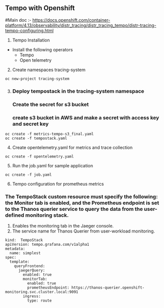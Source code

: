 ## Tempo with Openshift
#Main doc :- https://docs.openshift.com/container-platform/4.13/observability/distr_tracing/distr_tracing_tempo/distr-tracing-tempo-configuring.html

1. Tempo Installation
 -  Install the following operators
    - Tempo
    - Open telemetry
2. Create namespaces tracing-system
```
oc new-project tracing-system
```
3. ### Deploy tempostack in the tracing-system namespace
   ### Create the secret for s3 bucket
   ### create s3 bucket in AWS and make a secret with access key and secret key
```
oc create -f metrics-tempo-s3_final.yaml
oc create -f tempostack.yaml
```

4. Create opentelemetry.yaml for metrics and trace collection
```
oc create -f opentelemetry.yaml
```
5. Run the job.yaml for sample application
```
oc create -f job.yaml
```
6. Tempo configuration for prometheus metrics

### The TempoStack custom resource must specify the following: the Monitor tab is enabled, and the Prometheus endpoint is set to the Thanos querier service to query the data from the user-defined monitoring stack.
1. Enables the monitoring tab in the Jaeger console.
2. The service name for Thanos Querier from user-workload monitoring.
```
kind:  TempoStack
apiVersion: tempo.grafana.com/v1alpha1
metadata:
  name: simplest
spec:
  template:
    queryFrontend:
      jaegerQuery:
        enabled: true
        monitorTab:
          enabled: true  
          prometheusEndpoint: https://thanos-querier.openshift-monitoring.svc.cluster.local:9091 
        ingress:
          type: route

```
